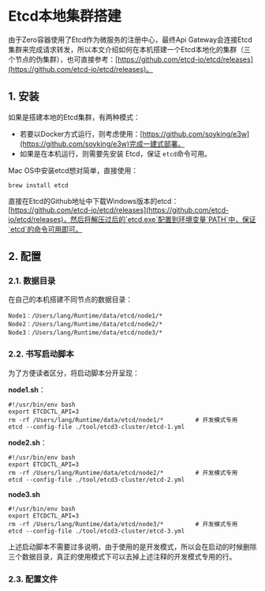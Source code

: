 # Etcd本地集群搭建

由于Zero容器使用了Etcd作为微服务的注册中心，最终Api Gateway会连接Etcd集群来完成请求转发，所以本文介绍如何在本机搭建一个Etcd本地化的集群（三个节点的伪集群），也可直接参考：[https://github.com/etcd-io/etcd/releases](https://github.com/etcd-io/etcd/releases)。

## 1. 安装

如果是搭建本地的Etcd集群，有两种模式：

* 若要以Docker方式运行，则考虑使用：[https://github.com/soyking/e3w](https://github.com/soyking/e3w)完成一建式部署。
* 如果是在本机运行，则需要先安装 Etcd，保证 `etcd`命令可用。

Mac OS中安装etcd想对简单，直接使用：

```shell
brew install etcd
```

直接在Etcd的Github地址中下载Windows版本的etcd：[https://github.com/etcd-io/etcd/releases](https://github.com/etcd-io/etcd/releases)，然后将解压过后的`etcd.exe`配置到环境变量`PATH`中，保证`etcd`的命令可用即可。

## 2. 配置

### 2.1. 数据目录

在自己的本机搭建不同节点的数据目录：

```shell
Node1：/Users/lang/Runtime/data/etcd/node1/*
Node2：/Users/lang/Runtime/data/etcd/node2/*
Node3：/Users/lang/Runtime/data/etcd/node3/*
```

### 2.2. 书写启动脚本

为了方便读者区分，将启动脚本分开呈现：

**node1.sh**：

```shell
#!/usr/bin/env bash
export ETCDCTL_API=3
rm -rf /Users/lang/Runtime/data/etcd/node1/*         # 开发模式专用
etcd --config-file ./tool/etcd3-cluster/etcd-1.yml
```

**node2.sh**：

```shell
#!/usr/bin/env bash
export ETCDCTL_API=3
rm -rf /Users/lang/Runtime/data/etcd/node2/*         # 开发模式专用
etcd --config-file ./tool/etcd3-cluster/etcd-2.yml
```

**node3.sh**

```shell
#!/usr/bin/env bash
export ETCDCTL_API=3
rm -rf /Users/lang/Runtime/data/etcd/node3/*         # 开发模式专用
etcd --config-file ./tool/etcd3-cluster/etcd-3.yml
```

上述启动脚本不需要过多说明，由于使用的是开发模式，所以会在启动的时候删除三个数据目录，真正的使用模式下可以去掉上述注释的开发模式专用的行。

### 2.3. 配置文件



